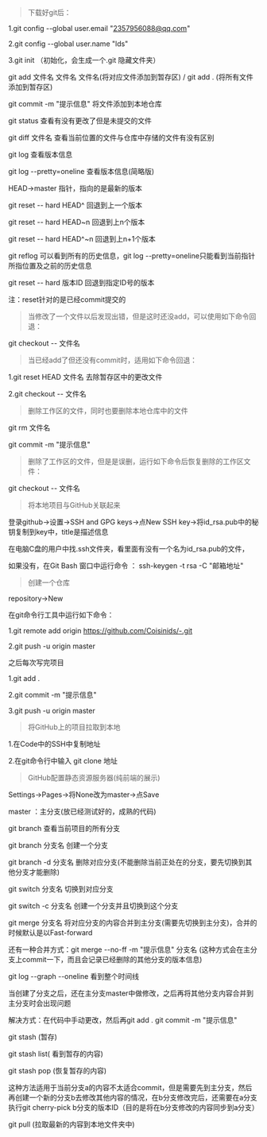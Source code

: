 > 下载好git后：

1.git config --global user.email "2357956088@qq.com"

2.git config --global user.name "lds"

3.git init （初始化，会生成一个.git 隐藏文件夹）



git  add 文件名  文件名  文件名(将对应文件添加到暂存区)  /  git add . (将所有文件添加到暂存区) 

 git commit -m "提示信息"  将文件添加到本地仓库



git status 查看有没有更改了但是未提交的文件

git diff 文件名  查看当前位置的文件与仓库中存储的文件有没有区别

git log 查看版本信息

git log --pretty=oneline  查看版本信息(简略版)

HEAD->master 指针，指向的是最新的版本

git  reset -- hard HEAD^  回退到上一个版本

git  reset -- hard HEAD~n   回退到上n个版本   

git  reset -- hard HEAD^~n 回退到上n+1个版本   

git reflog 可以看到所有的历史信息，git log --pretty=oneline只能看到当前指针所指位置及之前的历史信息

git  reset -- hard 版本ID  回退到指定ID号的版本

注：reset针对的是已经commit提交的







> 当修改了一个文件以后发现出错，但是这时还没add，可以使用如下命令回退：

git checkout   --   文件名

> 当已经add了但还没有commit时，适用如下命令回退：

1.git reset HEAD  文件名      去除暂存区中的更改文件

2.git checkout   --   文件名







> 删除工作区的文件，同时也要删除本地仓库中的文件

git rm 文件名

git  commit  -m  "提示信息"

> 删除了工作区的文件，但是是误删，运行如下命令后恢复删除的工作区文件：

git checkout   --   文件名







> 将本地项目与GitHub关联起来

登录github->设置->SSH and GPG keys->点New SSH key->将id_rsa.pub中的秘钥复制到key中，title是描述信息

在电脑C盘的用户中找.ssh文件夹，看里面有没有一个名为id_rsa.pub的文件，

如果没有，在Git Bash 窗口中运行命令 ： ssh-keygen   -t   rsa  -C   "邮箱地址"

> 创建一个仓库

repository->New

在git命令行工具中运行如下命令：

1.git remote add origin https://github.com/Coisinids/-.git

2.git push -u origin master

之后每次写完项目

1.git  add  .

2.git commit -m "提示信息"  

3.git push -u origin master

> 将GitHub上的项目拉取到本地

1.在Code中的SSH中复制地址

2.在git命令行中输入 git   clone    地址

> GitHub配置静态资源服务器(纯前端的展示)

Settings->Pages->将None改为master->点Save





master ：主分支(放已经测试好的，成熟的代码)

git   branch   查看当前项目的所有分支

git   branch   分支名   创建一个分支

git   branch  -d  分支名   删除对应分支(不能删除当前正处在的分支，要先切换到其他分支才能删除)

git   switch    分支名   切换到对应分支

git   switch   -c   分支名   创建一个分支并且切换到这个分支

git   merge    分支名    将对应分支的内容合并到主分支(需要先切换到主分支)，合并的时候默认是以Fast-forward

还有一种合并方式：git   merge   --no-ff   -m  "提示信息"   分支名 (这种方式会在主分支上commit一下，而且会记录已经删除的其他分支的版本信息)

git  log  --graph  --oneline   看到整个时间线





当创建了分支之后，还在主分支master中做修改，之后再将其他分支内容合并到主分支时会出现问题

解决方式：在代码中手动更改，然后再git    add   .      git    commit    -m   "提示信息"







git stash (暂存)

git stash   list( 看到暂存的内容)

git stash   pop (恢复暂存的内容)

这种方法适用于当前分支a的内容不太适合commit，但是需要先到主分支，然后再创建一个新的分支b去修改其他内容的情况，在b分支修改完后，还需要在a分支执行git   cherry-pick   b分支的版本ID（目的是将在b分支修改的内容同步到a分支）





git   pull   (拉取最新的内容到本地文件夹中)